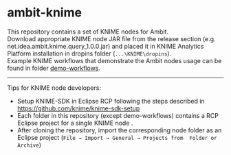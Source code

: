 # ambit-knime
This repository contains a set of KNIME nodes for Ambit.  
Download appropriate KNIME node JAR file from the release section (e.g. net.idea.ambit.knime.query_1.0.0.jar) and placed it in KNIME Analytics Platform installation in dropins folder (``...\KNIME\dropins``).    
Example KNIME workflows that demonstrate the Ambit nodes usage can be found in folder [demo-workflows](https://github.com/ideaconsult/ambit-knime/tree/master/demo-workflows). 

***

Tips for KNIME node developers:  
- Setup KNIME-SDK in Eclipse RCP following the steps described in <https://github.com/knime/knime-sdk-setup>
- Each folder in this repository (except demo-workflows) contains a RCP Eclipse project for a single KNIME node . 
- After cloning the repository, import the corresponding node folder as an Eclipse project (``File → Import → General → Projects from  Folder or Archive``)

